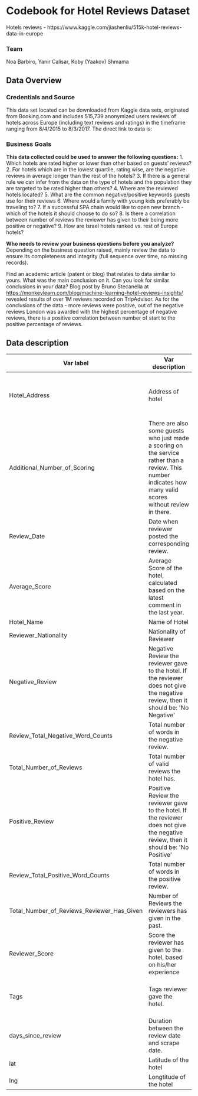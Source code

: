 <h1>Codebook for Hotel Reviews Dataset</h1>
Hotels reviews - https://www.kaggle.com/jiashenliu/515k-hotel-reviews-data-in-europe

<h3>Team</h3>
Noa Barbiro, Yanir Calisar, Koby (Yaakov) Shmama


<h2>Data Overview</h2>
<h3>Credentials and Source</h3>
This data set located can be downloaded from Kaggle data sets, originated from Booking.com and includes 515,739 anonymized users reviews of hotels across Europe (including text reviews and ratings) in the timeframe ranging from 8/4/2015 to 8/3/2017.
The direct link to data is: <https://www.kaggle.com/jiashenliu/515k-hotel-reviews-data-in-europe>

<h3>Business Goals</h3>
<b>This data collected could be used to answer the following questions:</b>
1. Which hotels are rated higher or lower than other based on guests’ reviews?
2. For hotels which are in the lowest quartile, rating wise, are the negative reviews in average longer than the rest of the hotels?
3. If there is a general rule we can infer from the data on the type of hotels and the population they are targeted to be rated higher than others?
4. Where are the reviewed hotels located?
5. What are the common negative/positive keywords guests use for their reviews
6. Where would a family with young kids preferably be traveling to?
7. If a successful SPA chain would like to open new branch - which of the hotels it should choose to do so?
8. Is there a correlation between number of reviews the reviewer has given to their being more positive or negative?
9. How are Israel hotels ranked vs. rest of Europe hotels?


<b>Who needs to review your business questions before you analyze?</b>
Depending on the business question raised, mainly review the data to ensure its completeness and integrity (full sequence over time, no missing records).

Find an academic article (patent or blog) that relates to data similar to yours. What was the main conclusion on it. Can you look for similar conclusions in your data?
Blog post by Bruno Stecanella at <https://monkeylearn.com/blog/machine-learning-hotel-reviews-insights/> revealed results of over 1M reviews recorded on TripAdvisor.
As for the conclusions of the data - more reviews were positive, out of the negative reviews London was awarded with the highest percentage of negative reviews, there is a positive correlation between number of start to the positive percentage of reviews.



<h2>Data description</h2>

| Var label                                  | Var description                                                                                                                                              | Var type | Possible values and value                                                                                                | Min. | 1st Qu. | Median | Mean        | 3rd Qu. | Max.  | Missing Values |
|--------------------------------------------|--------------------------------------------------------------------------------------------------------------------------------------------------------------|----------|--------------------------------------------------------------------------------------------------------------------------|------|---------|--------|-------------|---------|-------|----------------|
| Hotel_Address                              | Address of hotel                                                                                                                                             | String   | w/ 1493 levels " s Gravesandestraat 55 Oost 1092 AA Amsterdam Netherlands",..: 1 1 1 1 1 1 1 1 1 1 ...                   |      |         |        |             |         |       | 0              |
| Additional_Number_of_Scoring               | There are also some guests who just made a scoring on the service rather than a review. This number indicates how many valid scores without review in there. | Numeric  | 194 194 194 194 194 194 194 194 194 194 ...                                                                              | 1    | 169     | 341    | 498.0818361 | 660     | 2682  | 0              |
| Review_Date                                | Date when reviewer posted the corresponding review.                                                                                                          | DateTime | "1/1/2016","1/1/2017",..                                                                                                 |      |         |        |             |         |       | 0              |
| Average_Score                              | Average Score of the hotel, calculated based on the latest comment in the last year.                                                                         | Numeric  | 7.7 7.7 7.7 7.7 7.7 7.7 7.7 7.7 7.7 7.7 ...                                                                              | 5.2  | 8.1     | 8.4    | 8.397486902 | 8.8     | 9.8   | 0              |
| Hotel_Name                                 | Name of Hotel                                                                                                                                                | String   | "11 Cadogan Gardens",..                                                                                                  |      |         |        |             |         |       | 0              |
| Reviewer_Nationality                       | Nationality of Reviewer                                                                                                                                      | String   | " Abkhazia Georgia ",..                                                                                                  |      |         |        |             |         |       | 0              |
| Negative_Review                            | Negative Review the reviewer gave to the hotel. If the reviewer does not give the negative review, then it should be: 'No Negative'                          | String   | " 0 00 Comments "                                                                                                        |      |         |        |             |         |       | 0              |
| Review_Total_Negative_Word_Counts          | Total number of words in the negative review.                                                                                                                | Numeric  | 0 42 210 140 17 33 11 34 15 ...                                                                                          | 0    | 2       | 9      | 18.53945026 | 23      | 408   | 0              |
| Total_Number_of_Reviews                    | Total number of valid reviews the hotel has.                                                                                                                 | Numeric  | 1403 1403 1403 1403 1403 1403 1403 1403 1403 1403 ...                                                                    | 43   | 1161    | 2134   | 2743.743944 | 3613    | 16670 | 0              |
| Positive_Review                            | Positive Review the reviewer gave to the hotel. If the reviewer does not give the negative review, then it should be: 'No Positive'                          | String   | 0 noises Good sleep 10 minutes from bus or metro ",..                                                                    |      |         |        |             |         |       | 0              |
| Review_Total_Positive_Word_Counts          | Total number of words in the positive review.                                                                                                                | Numeric  | 11 105 21 26 8 20 18 19 0 50 ...                                                                                         | 0    | 5       | 11     | 17.7764582  | 22      | 395   | 0              |
| Total_Number_of_Reviews_Reviewer_Has_Given | Number of Reviews the reviewers has given in the past.                                                                                                       | Numeric  | 7 7 9 1 3 1 6 1 3 1 ...                                                                                                  | 1    | 1       | 3      | 7.166000954 | 8       | 355   | 0              |
| Reviewer_Score                             | Score the reviewer has given to the hotel, based on his/her experience                                                                                       | Numeric  | 2.9 7.5 7.1 3.8 6.7 6.7 4.6 10 6.5 7.9 ...                                                                               | 2.5  | 7.5     | 8.8    | 8.39507657  | 9.6     | 10    | 0              |
| Tags                                       | Tags reviewer gave the hotel.                                                                                                                                | String   | "[' Business trip ', ' Couple ', ' 1 King Bed Guest Room ', ' Stayed 2 nights ', ' Submitted from a mobile device ']",.. |      |         |        |             |         |       | 0              |
| days_since_review                          | Duration between the review date and scrape date.                                                                                                            | String   | "0 days","1 days",..                                                                                                     |      |         |        |             |         |       | 0              |
| lat                                        | Latitude of the hotel                                                                                                                                        | Numeric  | 52.4 52.4 52.4 52.4 52.4 ...                                                                                             |      |         |        |             |         |       | 3268           |
| lng                                        | Longtitude of the hotel                                                                                                                                      | Numeric  | 4.92 4.92 4.92 4.92 4.92 ...                                                                                             |      |         |        |             |         |       | 3268           |
